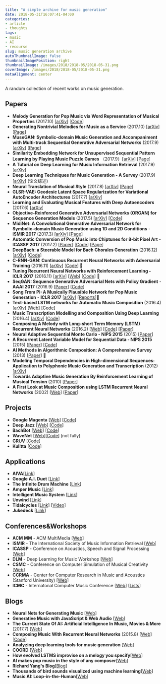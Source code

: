 ```yaml
---
title: "A simple archive for music generation"
date: 2018-05-31T16:07:41-04:00
categories:
- article
- thoughts
tags:
- music
- AI
- recourse
slug: music generation archive
autoThumbnailImage: false
thumbnailImagePosition: right
thumbnailImage: /images/2018/2018-05/2018-05-31.png
coverImage: /images/2018/2018-05/2018-05-31.png
metaAlignment: center
---
```


A random collection of recent works on music generation.
<!--more-->

## Papers

- **Melody Generation for Pop Music via Word Representation of Musical Properties** (2017.10) [[arXiv](https://arxiv.org/abs/1710.11549)] [[Code](https://github.com/mil-tokyo/NeuralMelody)]
- **Generating Nontrivial Melodies for Music as a Service** (2017.10) [[arXiv](https://arxiv.org/abs/1710.02280)] [[Page](https://composing.ai)]
- **MuseGAN: Symbolic-domain Music Generation and Accompaniment with Multi-track Sequential Generative Adversarial Networks** (2017.9) [[arXiv](https://arxiv.org/abs/1709.06298)] [[Page](https://salu133445.github.io/musegan/)]
- **Similarity Embedding Network for Unsupervised Sequential Pattern Learning by Playing Music Puzzle Games** （2017.9）[[arXiv](https://arxiv.org/abs/1709.04384)] [[Page](https://remyhuang.github.io/DJnet)]
- **A Tutorial on Deep Learning for Music Information Retrieval** (2017.9) [[arXiv](https://arxiv.org/abs/1709.04396)]
- **Deep Learning Techniques for Music Generation - A Survey** (2017.9) [[arXiv](https://arxiv.org/abs/1709.01620)] (论文综述)
- **Neural Translation of Musical Style** (2017.8) [[arXiv](https://arxiv.org/abs/1708.03535)] [[Page](http://imanmalik.com/cs/2017/06/05/neural-style.html)]
- **GLSR-VAE: Geodesic Latent Space Regularization for Variational AutoEncoder Architectures** (2017.7) [[arXiv](https://arxiv.org/abs/1707.04588)]
- **Learning and Evaluating Musical Features with Deep Autoencoders** (2017.6) [[arXiv](https://arxiv.org/abs/1706.04486)]
- **Objective-Reinforced Generative Adversarial Networks (ORGAN) for Sequence Generation Models** (2017.5) [[arXiv](https://arxiv.org/abs/1705.10843)] [[Code](https://github.com/gablg1/ORGAN)]
- **MidiNet: A Convolutional Generative Adversarial Network for Symbolic-domain Music Generation using 1D and 2D Conditions** - **ISMIR 2017** (2017.3) [[arXiv](https://arxiv.org/abs/1703.10847)] [[Page](https://richardyang40148.github.io/TheBlog/midinet_arxiv_demo.html)] 
- **Automatic Conversion of Pop Music into Chiptunes for 8-bit Pixel Art** - **ICASSP 2017** (2017.2) [[Paper](http://mac.citi.sinica.edu.tw/~yang/pub/su17icassp_8bit.pdf)] [[Code](https://github.com/LemonATsu/pop-to-8bit)] [[Page](https://lemonatsu.github.io)]
- **DeepBach: a Steerable Model for Bach Chorales Generation** (2016.12) [[arXiv](https://arxiv.org/abs/1612.01010)] [[Code](https://github.com/Ghadjeres/DeepBach)]
- **C-RNN-GAN: Continuous Recurrent Neural Networks with Adversarial Training** (2016.11) [[arXiv](https://arxiv.org/abs/1611.09904)] [[Code](https://github.com/olofmogren/c-rnn-gan)] 🌟
- **Tuning Recurrent Neural Networks with Reinforcement Learning - ICLR 2017** (2016.11) [[arXiv](https://arxiv.org/abs/1611.02796)] [[Web](https://magenta.tensorflow.org/2016/11/09/tuning-recurrent-networks-with-reinforcement-learning)] [[Code](https://github.com/tensorflow/magenta/tree/master/magenta/models/rl_tuner)] 🌟
- **SeqGAN: Sequence Generative Adversarial Nets with Policy Gradient** - **AAAI 2017** (2016.9) [[Paper](http://www.aaai.org/ocs/index.php/AAAI/AAAI17/paper/download/14344/14489)] [[Code](https://github.com/LantaoYu/SeqGAN)]
- **Song From PI: A Musically Plausible Network for Pop Music Generation** - **ICLR 2017** [[arXiv](https://arxiv.org/abs/1611.03477)] [[Reports](http://www.theregister.co.uk/2016/11/11/ai_pop_music_maker/)]🌟
- **Text-based LSTM networks for Automatic Music Composition** (2016.4) [[arXiv](https://arxiv.org/abs/1604.05358#)] [[Web](https://keunwoochoi.wordpress.com/2016/02/23/lstmetallica/)] [[Code](https://github.com/keunwoochoi/LSTMetallica)]
- **Music Transcription Modelling and Composition Using Deep Learning** (2016.4) [[arXiv](https://arxiv.org/abs/1604.08723)] [[Code](https://github.com/IraKorshunova/folk-rnn)]
- **Composing A Melody with Long-short Term Memory (LSTM) Recurrent Neural Networks** (2016.2) [[Web](http://konstilackner.github.io/LSTM-RNN-Melody-Composer-Website/)] [[Code](https://github.com/konstilackner/LSTM-RNN-Melody-Composer)] [[Paper](http://konstilackner.github.io/LSTM-RNN-Melody-Composer-Website/Thesis_final01.pdf)]
- **Neural Adaptive Sequential Monte Carlo - NIPS 2015** (2015) [[Paper](http://papers.nips.cc/paper/5961-neural-adaptive-sequential-monte-carlo.pdf)]
- **A Recurrent Latent Variable Model for Sequential Data - NIPS 2015** (2015) [[Paper](http://papers.nips.cc/paper/5653-a-recurrent-latent-variable-model-for-sequential-data.pdf)] [[Code](https://github.com/jych/nips2015_vrnn)]
- **AI Methods in Algorithmic Composition: A Comprehensive Survey** (2013) [[Paper](http://www.jair.org/media/3908/live-3908-7454-jair.pdf)] 🌟
- **Modeling Temporal Dependencies in High-dimensional Sequences: Application to Polyphonic Music Generation and Transcription** (2012) [[arXiv](https://arxiv.org/abs/1206.6392)] 
- **Towards Adaptive Music Generation By Reinforcement Learning of Musical Tension** (2010) [[Paper](https://ccrma.stanford.edu/~slegroux/affect/pubs/SMC2010.pdf)]
- **A First Look at Music Composition using LSTM Recurrent Neural Networks** (2002) [[Web](http://www.iro.umontreal.ca/~eckdoug/blues/index.html)] [[Paper](http://www.iro.umontreal.ca/~eckdoug/blues/IDSIA-07-02.pdf)]

## Projects

-  **Google Magenta** [[Web](https://magenta.tensorflow.org/welcome-to-magenta)] [[Code](https://github.com/tensorflow/magenta)] 
- **Deep Jazz**  [[Web](https://deepjazz.io/)] [[Code](https://deepjazz.io/)]
- **BachBot** [[Web](http://bachbot.com/)] [[Code](https://github.com/feynmanliang/bachbot/)]
- **WaveNet** [[Web](https://deepmind.com/blog/wavenet-generative-model-raw-audio/)][[Code](https://github.com/ibab/tensorflow-wavenet)] (not fully)
- **GRUV** [[Code](https://github.com/MattVitelli/GRUV)]
- **Kulitta** [[Code](https://github.com/donya/Kulitta)]

## Applications

- **AIVA**[[Link](http://aiva.ai)]
- **Google A.I. Duet** [[Link](https://aiexperiments.withgoogle.com/ai-duet)]
- **The Infinite Drum Machine** [[Link](https://aiexperiments.withgoogle.com/drum-machine)]
- **Amper Music** [[Link](https://www.ampermusic.com/app#/)]
- **Intelligent Music System** [[Link](http://120.52.72.53/www.intelligentmusicsystems.com/c3pr90ntc0td/vid/tempo_shifting.mp4)]
- **Unwind** [[Link](http://unwind.ai)]
- **Tidalcycles** [[Link](https://tidalcycles.org)] [[Video](https://www.youtube.com/watch?v=xoa3OT8ncX0)]
- **Jukedeck** [[Link](https://www.jukedeck.com/)]

## Conferences&Workshops

- **ACM MM** - ACM MultiMedia [[Web](http://www.acmmm.org/2017)]
- **ISMIR** - The International Society of Music Information Retrieval [[Web](http://www.ismir.net/)]
- **ICASSP** - Conference on Acoustics, Speech and Signal Processing [[Web](http://www.ieee-icassp2017.org/)]
- **DLM** - Deep Learning for Music Workshop [[Web](http://dorienherremans.com/dlm2017/)]
- **CSMC** - Conference on Computer Simulation of Musical  Creativity [[Web](https://csmc2016.wordpress.com/)]
- **CCRMA** - Center for Computer Research in Music and Acoustics (Stanford University) [[Web](https://ccrma.stanford.edu/)]
- **ICMC** - Internatonal Computer Music Conference [[Web](http://www.icmc2017.com/)] [[Lists](http://www.icmc2017.com/cn/page1.html)]

## Blogs

- **Neural Nets for Generating Music** [[Web](https://medium.com/@kcimc/neural-nets-for-generating-music-f46dffac21c0)]
- **Generative Music with JavaScript & Web Audio** [[Web](https://teropa.info/generative-music-slides/)]
- **The Current State Of AI: Artificial Intelligence In Music, Movies & More** (2017.7) [[Web](http://www.hypebot.com/hypebot/2017/07/ai-today-the-current-state-of-artificial-intelligence.html)]
- **Composing Music With Recurrent Neural Networks** (2015.8) [[Web](http://www.hexahedria.com/2015/08/03/composing-music-with-recurrent-neural-networks/)] [[Code](https://github.com/hexahedria/biaxial-rnn-music-composition)]
- **Analyzing deep learning tools for music generation** [[Web](http://www.asimovinstitute.org/analyzing-deep-learning-tools-music/)]
- **COORD** [[Web](http://www.coord.fm/home/)] 
- **How evolved LSTMS improvise on a melogy you specify**[[Web](https://www.sentient.ai/sentient-labs/ea/lstm-music/)]
- **AI makes pop music in the style of any composer**[[Web](http://www.flow-machines.com/ai-makes-pop-music/)]
- **Richard Yang's Blog**[[Blog](https://richardyang40148.github.io/TheBlog/index.html)]
- **Thousands of bird sounds visualized using machine learning**[[Web](https://experiments.withgoogle.com/bird-sounds)]
- **Music AI: Loop-in-the-Human**[[Web](https://medium.com/@jayhardesty/music-ai-loop-in-the-human-1a15681e573e)]